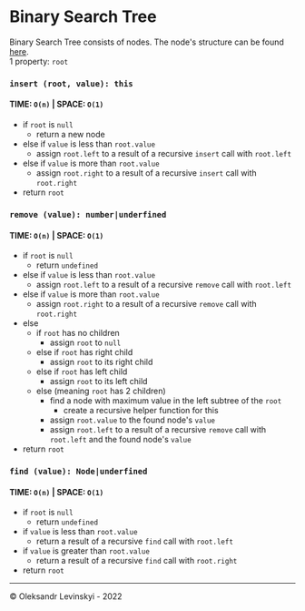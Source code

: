 # Binary Search Tree
Binary Search Tree consists of nodes. The node's structure can be found [here](Node.js).\
1 property: `root`

### `insert (root, value): this`
#### TIME: `O(n)` | SPACE: `O(1)`
* if `root` is `null`
    * return a new node
* else if `value` is less than `root.value`
    * assign `root.left` to a result of a recursive `insert` call with `root.left`
* else if `value` is more than `root.value`
    * assign `root.right` to a result of a recursive `insert` call with `root.right`
* return `root`

### `remove (value): number|underfined`
#### TIME: `O(n)` | SPACE: `O(1)`
* if `root` is `null`
    * return `undefined`
* else if `value` is less than `root.value`
    * assign `root.left` to a result of a recursive `remove` call with `root.left`
* else if `value` is more than `root.value`
    * assign `root.right` to a result of a recursive `remove` call with `root.right`
* else
    * if `root` has no children
        * assign `root` to `null`
    * else if `root` has right child
        * assign `root` to its right child
    * else if `root` has left child
      * assign `root` to its left child
    * else (meaning `root` has 2 children)
      * find a node with maximum value in the left subtree of the `root`
        * create a recursive helper function for this
      * assign `root.value` to the found node's `value`
      * assign `root.left` to a result of a recursive `remove` call with `root.left` and the found node's `value`
* return `root`

### `find (value): Node|underfined`
#### TIME: `O(n)` | SPACE: `O(1)`
* if `root` is `null`
    * return `undefined`
* if `value` is less than `root.value`
    * return a result of a recursive `find` call with `root.left`
* if `value` is greater than `root.value`
    * return a result of a recursive `find` call with `root.right`
* return `root`

---

&copy; Oleksandr Levinskyi - 2022
